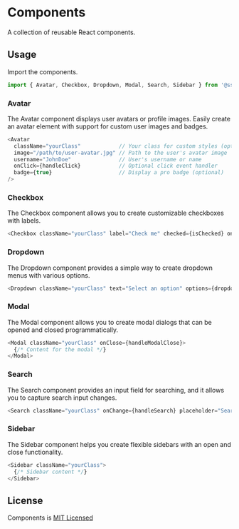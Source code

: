 # Components  
A collection of reusable React components.  

<!--
## Installation

To use these components in your React project, you can install this library via npm.

```bash
npm install @sswahn/components
```  
-->

## Usage
Import the components.
```javascript
import { Avatar, Checkbox, Dropdown, Modal, Search, Sidebar } from '@sswahn/components'
```  

### Avatar
The Avatar component displays user avatars or profile images. Easily create an avatar element with support for custom user images and badges.
```javascript
<Avatar
  className="yourClass"            // Your class for custom styles (optional)
  image="/path/to/user-avatar.jpg" // Path to the user's avatar image
  username="JohnDoe"               // User's username or name
  onClick={handleClick}            // Optional click event handler
  badge={true}                     // Display a pro badge (optional)
/>
```  

### Checkbox
The Checkbox component allows you to create customizable checkboxes with labels.  
```javascript
<Checkbox className="yourClass" label="Check me" checked={isChecked} onChange={handleCheckboxChange} />
```  

### Dropdown
The Dropdown component provides a simple way to create dropdown menus with various options.  
```javascript
<Dropdown className="yourClass" text="Select an option" options={dropdownOptions} />
```  

### Modal
The Modal component allows you to create modal dialogs that can be opened and closed programmatically.  
```javascript
<Modal className="yourClass" onClose={handleModalClose}>
  {/* Content for the modal */}
</Modal>
```  

### Search
The Search component provides an input field for searching, and it allows you to capture search input changes.  
```javascript
<Search className="yourClass" onChange={handleSearch} placeholder="Search..." />
```  

### Sidebar
The Sidebar component helps you create flexible sidebars with an open and close functionality.  
```javascript
<Sidebar className="yourClass">
  {/* Sidebar content */}
</Sidebar>
```  

## License
Components is [MIT Licensed](https://github.com/sswahn/components/blob/main/LICENSE)
